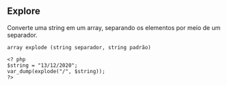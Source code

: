 ## Explore

Converte uma string em um array, separando os elementos por meio de um separador.
```
array explode (string separador, string padrão)

<? php
$string = "13/12/2020";
var_dump(explode("/", $string));
?>
```